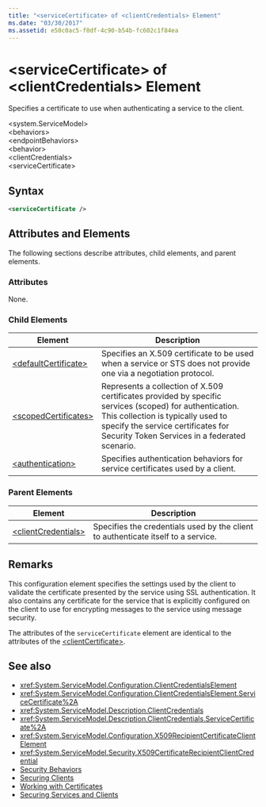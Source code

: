 ```yaml
---
title: "<serviceCertificate> of <clientCredentials> Element"
ms.date: "03/30/2017"
ms.assetid: e50c0ac5-f0df-4c90-b54b-fc602c1f84ea
---
```

# \<serviceCertificate> of \<clientCredentials> Element
Specifies a certificate to use when authenticating a service to the client.  
  
 \<system.ServiceModel>  
\<behaviors>  
\<endpointBehaviors>  
\<behavior>  
\<clientCredentials>  
\<serviceCertificate>  
  
## Syntax  
  
```xml  
<serviceCertificate />
```  
  
## Attributes and Elements  
 The following sections describe attributes, child elements, and parent elements.  
  
### Attributes  
 None.  
  
### Child Elements  
  
|Element|Description|  
|-------------|-----------------|  
|[\<defaultCertificate>](../../../../../docs/framework/configure-apps/file-schema/wcf/defaultcertificate-element.md)|Specifies an X.509 certificate to be used when a service or STS does not provide one via a negotiation protocol.|  
|[\<scopedCertificates>](../../../../../docs/framework/configure-apps/file-schema/wcf/scopedcertificates-element.md)|Represents a collection of X.509 certificates provided by specific services (scoped) for authentication. This collection is typically used to specify the service certificates for Security Token Services in a federated scenario.|  
|[\<authentication>](../../../../../docs/framework/configure-apps/file-schema/wcf/authentication-of-servicecertificate-element.md)|Specifies authentication behaviors for service certificates used by a client.|  
  
### Parent Elements  
  
|Element|Description|  
|-------------|-----------------|  
|[\<clientCredentials>](../../../../../docs/framework/configure-apps/file-schema/wcf/clientcredentials.md)|Specifies the credentials used by the client to authenticate itself to a service.|  
  
## Remarks  
 This configuration element specifies the settings used by the client to validate the certificate presented by the service using SSL authentication. It also contains any certificate for the service that is explicitly configured on the client to use for encrypting messages to the service using message security.  
  
 The attributes of the `serviceCertificate` element are identical to the attributes of the [\<clientCertificate>](../../../../../docs/framework/configure-apps/file-schema/wcf/clientcertificate-of-clientcredentials-element.md).  
  
## See also

- <xref:System.ServiceModel.Configuration.ClientCredentialsElement>
- <xref:System.ServiceModel.Configuration.ClientCredentialsElement.ServiceCertificate%2A>
- <xref:System.ServiceModel.Description.ClientCredentials>
- <xref:System.ServiceModel.Description.ClientCredentials.ServiceCertificate%2A>
- <xref:System.ServiceModel.Configuration.X509RecipientCertificateClientElement>
- <xref:System.ServiceModel.Security.X509CertificateRecipientClientCredential>
- [Security Behaviors](../../../../../docs/framework/wcf/feature-details/security-behaviors-in-wcf.md)
- [Securing Clients](../../../../../docs/framework/wcf/securing-clients.md)
- [Working with Certificates](../../../../../docs/framework/wcf/feature-details/working-with-certificates.md)
- [Securing Services and Clients](../../../../../docs/framework/wcf/feature-details/securing-services-and-clients.md)
